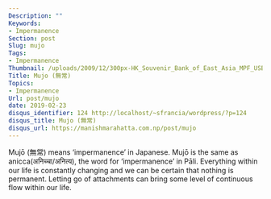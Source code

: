 ```yaml
---
Description: ""
Keywords:
- Impermanence
Section: post
Slug: mujo
Tags:
- Impermanence
Thumbnail: /uploads/2009/12/300px-HK_Souvenir_Bank_of_East_Asia_MPF_USB_Flash_Drive_a.jpg
Title: Mujo (無常)
Topics:
- Impermanence
Url: post/mujo
date: 2019-02-23
disqus_identifier: 124 http://localhost/~sfrancia/wordpress/?p=124
disqus_title: Mujo (無常)
disqus_url: https://manishmarahatta.com.np/post/mujo
---
```



Mujō (無常) means ‘impermanence’ in Japanese. Mujō is the same as anicca(अनिच्चा/अनित्य), the word for ‘impermanence’ in Pāli. Everything within our life is constantly changing and we can be certain that nothing is permanent. Letting go of attachments can bring some level of continuous flow within our life. 

